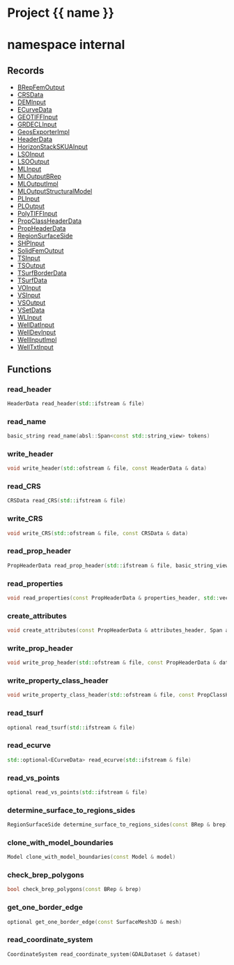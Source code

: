 <script setup>
import {useRoute} from 'vitepress'
const {path} = useRoute()
const tokens = path.split('/')
const words = tokens[2].split('-');
for (let i = 0; i < words.length; i++) {
    words[i] = words[i].charAt(0).toUpperCase() + words[i].slice(1);
    words[i] = words[i].replace('geode', 'Geode')
}
const name = words.join('-');
</script>
# Project {{ name }}

# namespace internal



## Records

* [BRepFemOutput](BRepFemOutput.md)
* [CRSData](CRSData.md)
* [DEMInput](DEMInput.md)
* [ECurveData](ECurveData.md)
* [GEOTIFFInput](GEOTIFFInput.md)
* [GRDECLInput](GRDECLInput.md)
* [GeosExporterImpl](GeosExporterImpl.md)
* [HeaderData](HeaderData.md)
* [HorizonStackSKUAInput](HorizonStackSKUAInput.md)
* [LSOInput](LSOInput.md)
* [LSOOutput](LSOOutput.md)
* [MLInput](MLInput.md)
* [MLOutputBRep](MLOutputBRep.md)
* [MLOutputImpl](MLOutputImpl.md)
* [MLOutputStructuralModel](MLOutputStructuralModel.md)
* [PLInput](PLInput.md)
* [PLOutput](PLOutput.md)
* [PolyTIFFInput](PolyTIFFInput.md)
* [PropClassHeaderData](PropClassHeaderData.md)
* [PropHeaderData](PropHeaderData.md)
* [RegionSurfaceSide](RegionSurfaceSide.md)
* [SHPInput](SHPInput.md)
* [SolidFemOutput](SolidFemOutput.md)
* [TSInput](TSInput.md)
* [TSOutput](TSOutput.md)
* [TSurfBorderData](TSurfBorderData.md)
* [TSurfData](TSurfData.md)
* [VOInput](VOInput.md)
* [VSInput](VSInput.md)
* [VSOutput](VSOutput.md)
* [VSetData](VSetData.md)
* [WLInput](WLInput.md)
* [WellDatInput](WellDatInput.md)
* [WellDevInput](WellDevInput.md)
* [WellInputImpl](WellInputImpl.md)
* [WellTxtInput](WellTxtInput.md)


## Functions

### read_header

```cpp
HeaderData read_header(std::ifstream & file)
```


### read_name

```cpp
basic_string read_name(absl::Span<const std::string_view> tokens)
```


### write_header

```cpp
void write_header(std::ofstream & file, const HeaderData & data)
```


### read_CRS

```cpp
CRSData read_CRS(std::ifstream & file)
```


### write_CRS

```cpp
void write_CRS(std::ofstream & file, const CRSData & data)
```


### read_prop_header

```cpp
PropHeaderData read_prop_header(std::ifstream & file, basic_string_view prefix)
```


### read_properties

```cpp
void read_properties(const PropHeaderData & properties_header, std::vector<std::vector<double> > & attribute_values, absl::Span<const std::string_view> tokens, geode::index_t line_properties_position)
```


### create_attributes

```cpp
void create_attributes(const PropHeaderData & attributes_header, Span attributes_values, geode::AttributeManager & attribute_manager, geode::index_t nb_vertices, Span inverse_vertex_mapping)
```


### write_prop_header

```cpp
void write_prop_header(std::ofstream & file, const PropHeaderData & data)
```


### write_property_class_header

```cpp
void write_property_class_header(std::ofstream & file, const PropClassHeaderData & data)
```


### read_tsurf

```cpp
optional read_tsurf(std::ifstream & file)
```


### read_ecurve

```cpp
std::optional<ECurveData> read_ecurve(std::ifstream & file)
```


### read_vs_points

```cpp
optional read_vs_points(std::ifstream & file)
```


### determine_surface_to_regions_sides

```cpp
RegionSurfaceSide determine_surface_to_regions_sides(const BRep & brep)
```


### clone_with_model_boundaries

```cpp
Model clone_with_model_boundaries(const Model & model)
```


### check_brep_polygons

```cpp
bool check_brep_polygons(const BRep & brep)
```


### get_one_border_edge

```cpp
optional get_one_border_edge(const SurfaceMesh3D & mesh)
```


### read_coordinate_system

```cpp
CoordinateSystem read_coordinate_system(GDALDataset & dataset)
```




